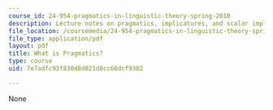 ```yaml
---
course_id: 24-954-pragmatics-in-linguistic-theory-spring-2010
description: Lecture notes on pragmatics, implicatures, and scalar implicatures.
file_location: /coursemedia/24-954-pragmatics-in-linguistic-theory-spring-2010/7e7adfc93f830d8d021d8cc66dcf9302_MIT24_954S10_lec01.pdf
file_type: application/pdf
layout: pdf
title: What is Pragmatics?
type: course
uid: 7e7adfc93f830d8d021d8cc66dcf9302

---
```

None